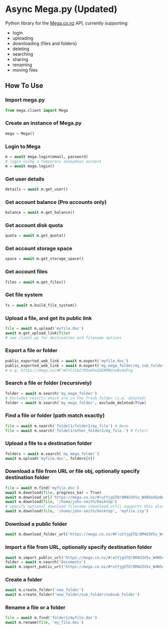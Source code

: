Async Mega.py (Updated)
=======

Python library for the [Mega.co.nz](https://mega.nz/)
API, currently supporting:

-   login
-   uploading
-   downloading (files and folders)
-   deleting
-   searching
-   sharing
-   renaming
-   moving files


How To Use
----------

### Import mega.py

```python
from mega.client import Mega
```

### Create an instance of Mega.py

```python
mega = Mega()
```

### Login to Mega

```python
m = await mega.login(email, password)
# login using a temporary anonymous account
m = await mega.login()
```

### Get user details

```python
details = await m.get_user()
```

### Get account balance (Pro accounts only)

```python
balance = await m.get_balance()
```

### Get account disk quota

```python
quota = await m.get_quota()
```

### Get account storage space

```python
space = await m.get_storage_space()
```

### Get account files

```python
files = await m.get_files()
```

### Get file system

```python
fs = await m.build_file_system()
```

### Upload a file, and get its public link

```python
file = await m.upload('myfile.doc')
await m.get_upload_link(file)
# see client.py for destination and filename options
```

### Export a file or folder

```python
public_exported_web_link = await m.export('myfile.doc')
public_exported_web_link = await m.export('my_mega_folder/my_sub_folder_to_share')
# e.g. https://mega.nz/#F!WlVl1CbZ!M3wmhwZDENMNUJoBsdzFng
```

### Search a file or folder (recursively)

```python
folder = await m.search('my_mega_folder')
# Excludes results which are in the Trash folder (i.e. deleted)
folder = await m.search('my_mega_folder', exclude_deleted=True)
```

### Find a file or folder (path match exactly)

```python
file = await m.search('foldel1/folder2/my_file') # None
file = await m.search('foldel1/other_folder2/my_file.') # File()
```

### Upload a file to a destination folder

```python
folders = await m.search('my_mega_folder')
await m.upload('myfile.doc', folders[0])
```

### Download a file from URL or file obj, optionally specify destination folder

```python
file = await m.find('myfile.doc')
await m.download(file, progress_bar = True)
await m.download_url('https://mega.co.nz/#!utYjgSTQ!OM4U3V5v_W4N5edSo0wolg1D5H0fwSrLD3oLnLuS9pc')
await m.download(file, '/home/john-smith/Desktop')
# specify optional download filename (download_url() supports this also)
await m.download(file, '/home/john-smith/Desktop', 'myfile.zip')
```

### Download a public folder

```python
await m.download_folder_url('https://mega.co.nz/#F!utYjgSTQ!OM4U3V5v_W4N5edSo0wolg1D5H0fwSrLD3oLnLuS9pc')

```

### Import a file from URL, optionally specify destination folder

```python
await m.import_public_url('https://mega.co.nz/#!utYjgSTQ!OM4U3V5v_W4N5edSo0wolg1D5H0fwSrLD3oLnLuS9pc')
folder = await m.search('Documents')
await m.import_public_url('https://mega.co.nz/#!utYjgSTQ!OM4U3V5v_W4N5edSo0wolg1D5H0fwSrLD3oLnLuS9pc', dest_node=folder)
```

### Create a folder

```python
await m.create_folder('new_folder')
await m.create_folder('new_folder/sub_folder/subsub_folder')
```


### Rename a file or a folder

```python
file = await m.find('folder1/myfile.doc')
await m.rename(file, 'my_file.doc')
```
